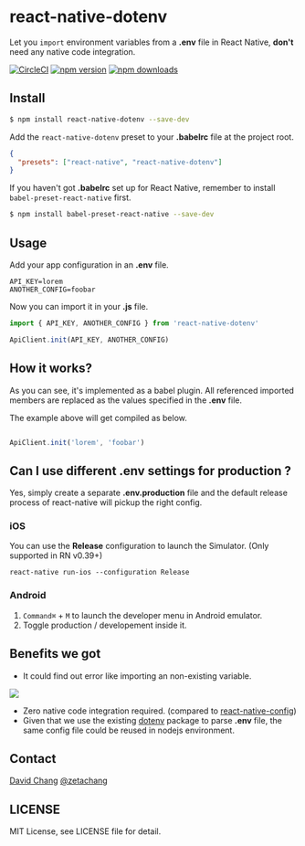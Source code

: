 # react-native-dotenv

Let you `import` environment variables from a **.env** file in React Native, **don't** need any native code integration.

[![CircleCI](https://circleci.com/gh/zetachang/react-native-dotenv.svg?style=svg)](https://circleci.com/gh/zetachang/react-native-dotenv)
[![npm version](https://img.shields.io/npm/v/react-native-dotenv.svg?style=flat-square)](https://www.npmjs.com/package/react-native-dotenv)
[![npm downloads](https://img.shields.io/npm/dt/react-native-dotenv.svg?style=flat-square)](https://www.npmjs.com/package/react-native-dotenv)

## Install

```sh
$ npm install react-native-dotenv --save-dev
```

Add the `react-native-dotenv` preset to your **.babelrc** file at the project root.

```json
{
  "presets": ["react-native", "react-native-dotenv"]
}
```

If you haven't got **.babelrc** set up for React Native, remember to install `babel-preset-react-native` first.

```sh
$ npm install babel-preset-react-native --save-dev
```

## Usage

Add your app configuration in an **.env** file.

```
API_KEY=lorem
ANOTHER_CONFIG=foobar
```

Now you can import it in your **.js** file.

```js
import { API_KEY, ANOTHER_CONFIG } from 'react-native-dotenv'

ApiClient.init(API_KEY, ANOTHER_CONFIG)
```

## How it works?

As you can see, it's implemented as a babel plugin. All referenced imported members are replaced as the values specified in the **.env** file.

The example above will get compiled as below.

```js

ApiClient.init('lorem', 'foobar')
```

## Can I use different **.env** settings for production ?

Yes, simply create a separate **.env.production** file and the default release process of react-native will pickup the right config.

### iOS

You can use the **Release** configuration to launch the Simulator. (Only supported in RN v0.39+)

```
react-native run-ios --configuration Release
```

### Android

1. `Command⌘` + `M` to launch the developer menu in Android emulator.
2. Toggle production / developement inside it.

## Benefits we got

* It could find out error like importing an non-existing variable.

![](https://github.com/zetachang/react-native-dotenv/raw/master/error.png)

* Zero native code integration required. (compared to [react-native-config](https://github.com/luggit/react-native-config))
* Given that we use the existing [dotenv](https://www.npmjs.com/package/dotenv) package to parse **.env** file, the same config file could be reused in nodejs environment.

## Contact

[David Chang](http://github.com/zetachang)
[@zetachang](https://twitter.com/zetachang)

## LICENSE

MIT License, see LICENSE file for detail.
